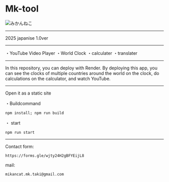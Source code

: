# Mk-tool
![みかんねこ](https://github.com/user-attachments/assets/53270e6f-2ff8-4e4e-b6f4-04a401083129)


__________________________________________
2025
japanise
1.0ver
__________________________________________
・YouTube Video Player
・World Clock
・calculater
・translater
_____________________________________________________________________________

In this repository,
you can deploy with Render.
By deploying this app,
you can see the clocks of multiple countries around the world on the clock,
do calculations on the calculator,
and watch YouTube.
_____________________________________________________________________________
Open it as a static site

・Buildcommand
   ```
   npm install; npm run build
   ```
・ start
   ```
   npm run start
   ```
_______________________________________

Contact form:
```
https://forms.gle/wjty24H2gBFYEijL8
```
mail:
```
mikancat.mk.taki@gmail.com
```
